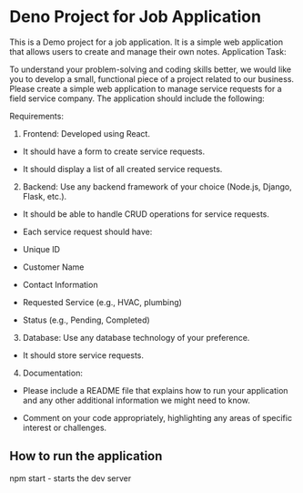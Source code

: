 # Deno Project for Job Application

This is a Demo project for a job application. It is a simple web application that allows users to create and manage their own notes.
Application Task:


To understand your problem-solving and coding skills better, we would like you to develop a small, functional piece of a project related to our business. Please create a simple web application to manage service requests for a field service company. The application should include the following:


 Requirements:

1. Frontend: Developed using React.

 - It should have a form to create service requests.

 - It should display a list of all created service requests.


2. Backend: Use any backend framework of your choice (Node.js, Django, Flask, etc.).

 - It should be able to handle CRUD operations for service requests.

 - Each service request should have:

 - Unique ID

 - Customer Name

 - Contact Information

 - Requested Service (e.g., HVAC, plumbing)

 - Status (e.g., Pending, Completed)


3. Database: Use any database technology of your preference.

 - It should store service requests.


4. Documentation:

 - Please include a README file that explains how to run your application and any other additional information we might need to know.

 - Comment on your code appropriately, highlighting any areas of specific interest or challenges.


## How to run the application

npm start - starts the dev server

